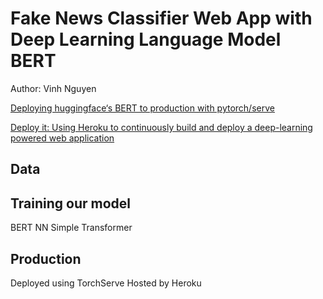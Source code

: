# Fake News Classifier Web App with Deep Learning Language Model BERT

Author: Vinh Nguyen

[Deploying huggingface‘s BERT to production with pytorch/serve](https://medium.com/analytics-vidhya/deploy-huggingface-s-bert-to-production-with-pytorch-serve-27b068026d18)

[Deploy it: Using Heroku to continuously build and deploy a deep-learning powered web application](https://medium.com/@0D0AResearch/deploy-it-using-heroku-to-continuously-build-and-deploy-a-deep-learning-powered-web-application-d3ebb41a74c7)


## Data



## Training our model

BERT NN
Simple Transformer

## Production

Deployed using TorchServe
Hosted by Heroku